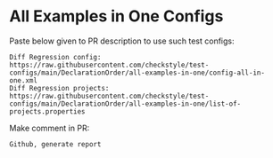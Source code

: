 # All Examples in One Configs
Paste below given to PR description to use such test configs:
```
Diff Regression config: https://raw.githubusercontent.com/checkstyle/test-configs/main/DeclarationOrder/all-examples-in-one/config-all-in-one.xml
Diff Regression projects: https://raw.githubusercontent.com/checkstyle/test-configs/main/DeclarationOrder/all-examples-in-one/list-of-projects.properties
```
Make comment in PR:
```
Github, generate report
```
